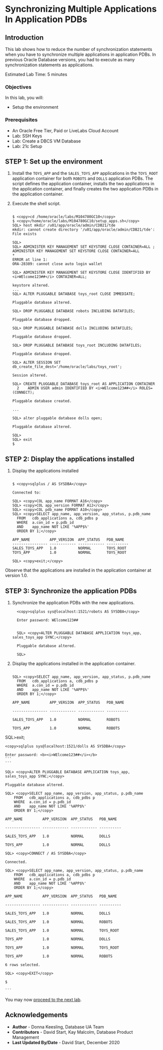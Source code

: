 # Synchronizing Multiple Applications In Application PDBs

## Introduction

This lab shows how to reduce the number of synchronization statements when you have to synchronize multiple applications in application PDBs. In previous Oracle Database versions, you had to execute as many synchronization statements as applications.

Estimated Lab Time: 5 minutes

### Objectives

In this lab, you will:
* Setup the environment

### Prerequisites

* An Oracle Free Tier, Paid or LiveLabs Cloud Account
* Lab: SSH Keys
* Lab: Create a DBCS VM Database
* Lab: 21c Setup


## **STEP 1:** Set up the environment

1. Install the `TOYS_APP` and the `SALES_TOYS_APP` applications in the `TOYS_ROOT` application container for both `ROBOTS` and `DOLLS` application PDBs. The script defines the application container, installs the two applications in the application container, and finally creates the two application PDBs in the application container.

2. Execute the shell script.

    ```

    $ <copy>cd /home/oracle/labs/M104780GC10</copy>
    $ <copy>/home/oracle/labs/M104780GC10/setup_apps.sh</copy>
    SQL> host mkdir /u01/app/oracle/admin/CDB21/tde
    mkdir: cannot create directory '/u01/app/oracle/admin/CDB21/tde': File exists

    SQL>
    SQL> ADMINISTER KEY MANAGEMENT SET KEYSTORE CLOSE CONTAINER=ALL ;
    ADMINISTER KEY MANAGEMENT SET KEYSTORE CLOSE CONTAINER=ALL
    *
    ERROR at line 1:
    ORA-28389: cannot close auto login wallet

    SQL> ADMINISTER KEY MANAGEMENT SET KEYSTORE CLOSE IDENTIFIED BY <i>WElcome123##</i> CONTAINER=ALL;

    keystore altered.
    ...
    SQL> ALTER PLUGGABLE DATABASE toys_root CLOSE IMMEDIATE;

    Pluggable database altered.

    SQL> DROP PLUGGABLE DATABASE robots INCLUDING DATAFILES;

    Pluggable database dropped.

    SQL> DROP PLUGGABLE DATABASE dolls INCLUDING DATAFILES;

    Pluggable database dropped.

    SQL> DROP PLUGGABLE DATABASE toys_root INCLUDING DATAFILES;

    Pluggable database dropped.

    SQL> ALTER SESSION SET db_create_file_dest='/home/oracle/labs/toys_root';

    Session altered.

    SQL> CREATE PLUGGABLE DATABASE toys_root AS APPLICATION CONTAINER
      2    ADMIN USER admin IDENTIFIED BY <i>WElcome123##</i> ROLES=(CONNECT);

    Pluggable database created.

    ...

    SQL> alter pluggable database dolls open;

    Pluggable database altered.

    SQL>
    SQL> exit
    $

    ```

## **STEP 2:** Display the applications installed

1. Display the applications installed

	  ```

	$ <copy>sqlplus / AS SYSDBA</copy>

	Connected to:

	SQL> <copy>COL app_name FORMAT A16</copy>
	SQL> <copy>COL app_version FORMAT A12</copy>
	SQL> <copy>COL pdb_name FORMAT A10</copy>
	SQL> <copy>SELECT app_name, app_version, app_status, p.pdb_name
		FROM   cdb_applications a, cdb_pdbs p
		WHERE  a.con_id = p.pdb_id
		AND    app_name NOT LIKE '%APP$%'
		ORDER BY 1;</copy>

	APP_NAME         APP_VERSION  APP_STATUS   PDB_NAME
	---------------- ------------ ------------ ----------
	SALES_TOYS_APP   1.0          NORMAL       TOYS_ROOT
	TOYS_APP         1.0          NORMAL       TOYS_ROOT

	SQL> <copy>exit;</copy>

	  ```

  Observe that the applications are installed in the application container at version 1.0.

## **STEP 3:** Synchronize the application PDBs

1. Synchronize the application PDBs with the new applications.

    ```
	  <copy>sqlplus sys@localhost:1521/robots AS SYSDBA</copy>

	  Enter password: WElcome123##
    ```
    ```

	  SQL> <copy>ALTER PLUGGABLE DATABASE APPLICATION toys_app, sales_toys_app SYNC;</copy>

	  Pluggable database altered.

	  SQL>

  	```

2. Display the applications installed in the application container.


	  ```

	  SQL> <copy>SELECT app_name, app_version, app_status, p.pdb_name
		FROM   cdb_applications a, cdb_pdbs p
		WHERE  a.con_id = p.pdb_id
		AND    app_name NOT LIKE '%APP$%'
		ORDER BY 1;</copy>

	APP_NAME         APP_VERSION  APP_STATUS   PDB_NAME

	---------------- ------------ ------------ ----------

	SALES_TOYS_APP   1.0          NORMAL       ROBOTS

	TOYS_APP         1.0          NORMAL       ROBOTS

  SQL><copy>exit;</copy>
    ```
    ```

	<copy>sqlplus sys@localhost:1521/dolls AS SYSDBA</copy>

	Enter password: <b><i>WElcome123##</i></b>
    ```
    ```

	SQL> <copy>ALTER PLUGGABLE DATABASE APPLICATION toys_app, sales_toys_app SYNC;</copy>

	Pluggable database altered.

	SQL> <copy>SELECT app_name, app_version, app_status, p.pdb_name
		FROM   cdb_applications a, cdb_pdbs p
		WHERE  a.con_id = p.pdb_id
		AND    app_name NOT LIKE '%APP$%'
		ORDER BY 1;</copy>

	APP_NAME         APP_VERSION  APP_STATUS   PDB_NAME

	---------------- ------------ ------------ ----------

	SALES_TOYS_APP   1.0          NORMAL       DOLLS

	TOYS_APP         1.0          NORMAL       DOLLS

	SQL> <copy>CONNECT / AS SYSDBA</copy>

	Connected.

	SQL> <copy>SELECT app_name, app_version, app_status, p.pdb_name
		FROM   cdb_applications a, cdb_pdbs p
		WHERE  a.con_id = p.pdb_id
		AND    app_name NOT LIKE '%APP$%'
		ORDER BY 1;</copy>  

	APP_NAME         APP_VERSION  APP_STATUS   PDB_NAME

	---------------- ------------ ------------ ----------

	SALES_TOYS_APP   1.0          NORMAL       DOLLS

	SALES_TOYS_APP   1.0          NORMAL       ROBOTS

	SALES_TOYS_APP   1.0          NORMAL       TOYS_ROOT

	TOYS_APP         1.0          NORMAL       DOLLS

	TOYS_APP         1.0          NORMAL       TOYS_ROOT

	TOYS_APP         1.0          NORMAL       ROBOTS

	6 rows selected.

	SQL> <copy>EXIT</copy>

	$

    ```

You may now [proceed to the next lab](#next).

## Acknowledgements
* **Author** - Donna Keesling, Database UA Team
* **Contributors** -  David Start, Kay Malcolm, Database Product Management
* **Last Updated By/Date** -  David Start, December 2020

